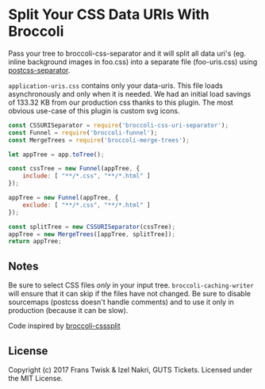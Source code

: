 # Split Your CSS Data URIs With Broccoli

Pass your tree to broccoli-css-separator and it will split all data uri's
 (eg. inline background images in foo.css) into a separate file (foo-uris.css) using [postcss-separator](https://github.com/Sebastian-Fitzner/postcss-separator).

```application-uris.css``` contains only your data-uris. This file loads asynchronously and only when it is needed. We had an initial load savings of 133.32 KB from our production css thanks to this plugin. The most obvious use-case of this plugin is custom svg icons.

```js
const CSSURISeparator = require('broccoli-css-uri-separator');
const Funnel = require('broccoli-funnel');
const MergeTrees = require('broccoli-merge-trees');

let appTree = app.toTree();

const cssTree = new Funnel(appTree, {
	include: [ "**/*.css", "**/*.html" ]
});

appTree = new Funnel(appTree, {
	exclude: [ "**/*.css", "**/*.html" ]
});

const splitTree = new CSSURISeparator(cssTree);
appTree = new MergeTrees([appTree, splitTree]);
return appTree;
```

## Notes
Be sure to select CSS files *only* in your input tree. `broccoli-caching-writer` will ensure that it can skip if the files have not changed. Be sure to disable sourcemaps (postcss doesn't handle comments) and to use it only in production (because it can be slow).

Code inspired by [broccoli-csssplit](https://github.com/aboekhoff/broccoli-csssplit)

## License
Copyright (c) 2017 Frans Twisk & Izel Nakri, GUTS Tickets. Licensed under the MIT License.
